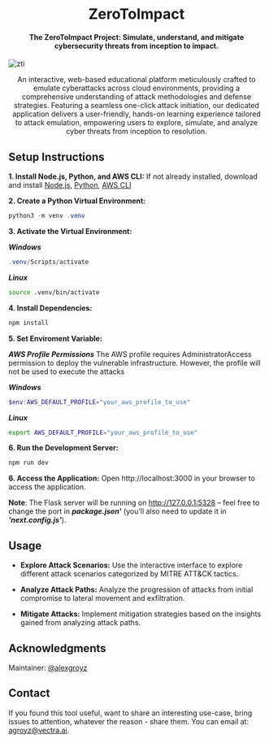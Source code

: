 <h1 align="center">
    ZeroToImpact
</h1>
<h4 align="center">The <b>ZeroToImpact</b> Project: Simulate, understand, and mitigate cybersecurity threats from inception to impact.
</h4>

![zti](https://github.com/agroyz/zerotoimpact/assets/140458593/f66a6390-8ce1-4bce-9e56-e2f3f4d906db)

<p align="center">
An interactive, web-based educational platform meticulously crafted to emulate cyberattacks across cloud environments, providing a comprehensive understanding of attack methodologies and defense strategies. Featuring a seamless one-click attack initiation, our dedicated application delivers a user-friendly, hands-on learning experience tailored to attack emulation, empowering users to explore, simulate, and analyze cyber threats from inception to resolution.
</p>


## Setup Instructions
**1. Install Node.js, Python, and AWS CLI:** If not already installed, download and install [Node.js](https://nodejs.org/en/download), [Python](https://www.python.org/downloads/), [AWS CLI](https://docs.aws.amazon.com/cli/latest/userguide/getting-started-install.html)

**2. Create a Python Virtual Environment:**

```powershell
python3 -m venv .venv
```
**3. Activate the Virtual Environment:**

***Windows***
```powershell
.venv/Scripts/activate
```
***Linux***
```bash
source .venv/bin/activate
```

**4. Install Dependencies:**

```bash
npm install
```
**5. Set Enviroment Variable:**

***AWS Profile Permissions***
The AWS profile requires AdministratorAccess permission to deploy the vulnerable infrastructure. However, the profile will not be used to execute the attacks 

***Windows***
```powershell
$env:AWS_DEFAULT_PROFILE="your_aws_profile_to_use"
```
***Linux***
```bash
export AWS_DEFAULT_PROFILE="your_aws_profile_to_use"
```

**6. Run the Development Server:**

```bash
npm run dev
```

**6. Access the Application:** Open http://localhost:3000 in your browser to access the application.

**Note**: The Flask server will be running on http://127.0.0.1:5328 – feel free to change the port in ***package.json'*** (you'll also need to update it in ***'next.config.js'***).


## Usage
- **Explore Attack Scenarios:** Use the interactive interface to explore different attack scenarios categorized by MITRE ATT&CK tactics.

- **Analyze Attack Paths:** Analyze the progression of attacks from initial compromise to lateral movement and exfiltration.

- **Mitigate Attacks:** Implement mitigation strategies based on the insights gained from analyzing attack paths.

## Acknowledgments

Maintainer: [@alexgroyz](https://twitter.com/nightmareJs)

## Contact
If you found this tool useful, want to share an interesting use-case, bring issues to attention, whatever the reason - share them. You can email at: agroyz@vectra.ai.

